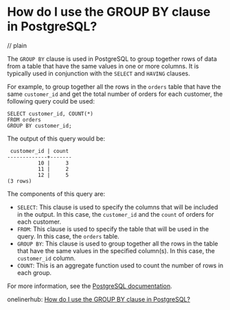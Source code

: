 # How do I use the GROUP BY clause in PostgreSQL?
// plain

The `GROUP BY` clause is used in PostgreSQL to group together rows of data from a table that have the same values in one or more columns. It is typically used in conjunction with the `SELECT` and `HAVING` clauses.

For example, to group together all the rows in the `orders` table that have the same `customer_id` and get the total number of orders for each customer, the following query could be used:

```
SELECT customer_id, COUNT(*)
FROM orders
GROUP BY customer_id;
```

The output of this query would be:

```
 customer_id | count
-------------+-------
          10 |     3
          11 |     2
          12 |     5
(3 rows)
```

The components of this query are:

* `SELECT`: This clause is used to specify the columns that will be included in the output. In this case, the `customer_id` and the `count` of orders for each customer.
* `FROM`: This clause is used to specify the table that will be used in the query. In this case, the `orders` table.
* `GROUP BY`: This clause is used to group together all the rows in the table that have the same values in the specified column(s). In this case, the `customer_id` column.
* `COUNT`: This is an aggregate function used to count the number of rows in each group.

For more information, see the [PostgreSQL documentation](https://www.postgresql.org/docs/current/sql-select.html#SQL-GROUPBY).

onelinerhub: [How do I use the GROUP BY clause in PostgreSQL?](https://onelinerhub.com/postgresql/how-do-i-use-the-group-by-clause-in-postgresql)